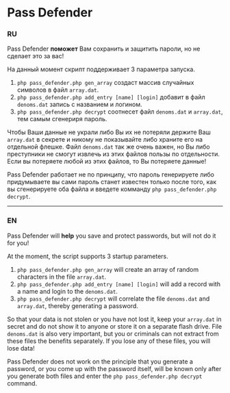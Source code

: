 # Pass Defender

### RU
Pass Defender __поможет__ Вам сохранить и защитить пароли, но не сделает это за вас!

На данный момент скрипт поддерживает 3 параметра запуска.

1. `php pass_defender.php gen_array` создаст массив случайных символов в файл `array.dat`.
2. `php pass_defender.php add_entry [name] [login]` добавит в файл `denoms.dat` запись с названием и логином.
3. `php pass_defender.php decrypt` соотнесет файл `denoms.dat` и `array.dat`, тем самым сгенериря пароль.

Чтобы Ваши данные не украли либо Вы их не потеряли держите Ваш `array.dat` в секрете и никому не показывайте либо храните его на отдельной флешке. Файл `denoms.dat` так же очень важен, но Вы либо преступники не смогут извлечь из этих файлов пользы по отдельности.
Если вы потеряете любой из этих файлов, то Вы потеряете данные!

Pass Defender работает не по принципу, что пароль генерируете либо придумываете вы сами пароль станет известен только после того, как вы сгенерируете оба файла и введете комманду `php pass_defender.php decrypt`.

***

### EN
Pass Defender will __help__ you save and protect passwords, but will not do it for you!

At the moment, the script supports 3 startup parameters.

1. `php pass_defender.php gen_array` will create an array of random characters in the file `array.dat`.
2. `php pass_defender.php add_entry [name] [login]` will add a record with a name and login to the `denoms.dat`.
3. `php pass_defender.php decrypt` will correlate the file `denoms.dat` and `array.dat`, thereby generating a password.

So that your data is not stolen or you have not lost it, keep your `array.dat` in secret and do not show it to anyone or store it on a separate flash drive. File `denoms.dat` is also very important, but you or criminals can not extract from these files the benefits separately. If you lose any of these files, you will lose data!

Pass Defender does not work on the principle that you generate a password, or you come up with the password itself, will be known only after you generate both files and enter the `php pass_defender.php decrypt` command.
